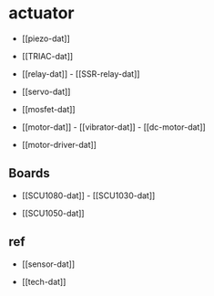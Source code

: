 
# actuator 

- [[piezo-dat]]

- [[TRIAC-dat]] 

- [[relay-dat]] - [[SSR-relay-dat]]

- [[servo-dat]]

- [[mosfet-dat]]

- [[motor-dat]] - [[vibrator-dat]] - [[dc-motor-dat]]

- [[motor-driver-dat]]

## Boards 

- [[SCU1080-dat]] - [[SCU1030-dat]]

- [[SCU1050-dat]]

## ref 

- [[sensor-dat]]

- [[tech-dat]]